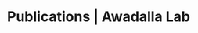 ---
title: Publications | Awadalla Lab
permalink: /publications/
published: false
isPublic_b: true

publicationType_txt: journal
title_txt: "Next-generation sequencing approaches for genetic mapping of complex diseases."
pmid_tl: 22285396
publishDate_tdt: "2012-07-15T07:23:33.000Z"
journalTitle_txt: "Journal of neuroimmunology"
volume_tpl: 248
issue_tpl: 1
doi_txt: "10.1016/j.jneuroim.2011.12.017"
authors_list: 
  - author_txt: "Casals F"
  - author_txt: "Idaghdour Y"
  - author_txt: "Hussin J"
  - author_txt: "Awadalla P"
---